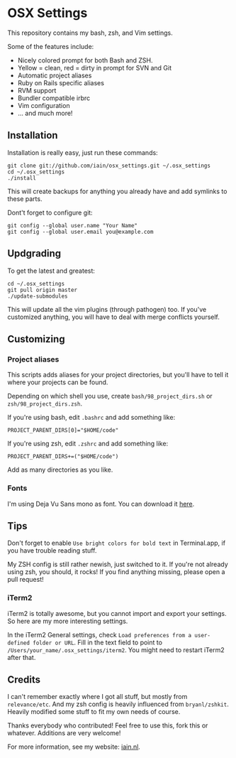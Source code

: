 # OSX Settings

This repository contains my bash, zsh, and Vim settings.

Some of the features include:

* Nicely colored prompt for both Bash and ZSH.
* Yellow = clean, red = dirty in prompt for SVN and Git
* Automatic project aliases
* Ruby on Rails specific aliases
* RVM support
* Bundler compatible irbrc
* Vim configuration
* ... and much more!

## Installation

Installation is really easy, just run these commands:

    git clone git://github.com/iain/osx_settings.git ~/.osx_settings
    cd ~/.osx_settings
    ./install

This will create backups for anything you already have and add symlinks to these parts.

Dont't forget to configure git:

    git config --global user.name "Your Name"
    git config --global user.email you@example.com

## Updgrading

To get the latest and greatest:

    cd ~/.osx_settings
    git pull origin master
    ./update-submodules

This will update all the vim plugins (through pathogen) too. If you've customized anything, you will
have to deal with merge conflicts yourself.

## Customizing


### Project aliases

This scripts adds aliases for your project directories, but you'll have to tell it where your
projects can be found.

Depending on which shell you use, create `bash/98_project_dirs.sh` or `zsh/98_project_dirs.zsh`.

If you're using bash, edit `.bashrc` and add something like:


    PROJECT_PARENT_DIRS[0]="$HOME/code"

If you're using zsh, edit `.zshrc` and add something like:

    PROJECT_PARENT_DIRS+=("$HOME/code")

Add as many directories as you like.

### Fonts

I'm using Deja Vu Sans mono as font. You can download it [here](http://dejavu-fonts.org/wiki/Download).

## Tips

Don't forget to enable `Use bright colors for bold text` in Terminal.app, if you have trouble
reading stuff.

My ZSH config is still rather newish, just switched to it. If you're not already using zsh, you
should, it rocks! If you find anything missing, please open a pull request!

### iTerm2

iTerm2 is totally awesome, but you cannot import and export your settings. So here are my more
interesting settings.

In the iTerm2 General settings, check `Load preferences from a user-defined folder or URL`. Fill in
the text field to point to `/Users/your_name/.osx_settings/iterm2`.
You might need to restart iTerm2 after that.

## Credits

I can't remember exactly where I got all stuff, but mostly from `relevance/etc`. And my zsh config
is heavily influenced from `bryanl/zshkit`. Heavily modified some stuff to fit my own needs of
course.

Thanks everybody who contributed! Feel free to use this, fork this or whatever. Additions are very
welcome!

For more information, see my website: [iain.nl](http://iain.nl/).
